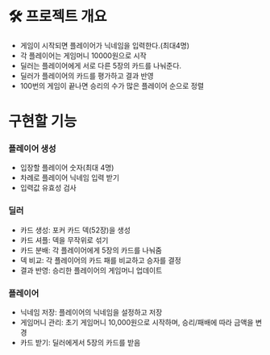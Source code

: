 # 🛠 프로젝트 개요

- 게임이 시작되면 플레이어가 닉네임을 입력한다.(최대4명)
- 각 플레이어는 게임머니 10000원으로 시작
- 딜러는 플레이어에게 서로 다른 5장의 카드를 나눠준다.
- 딜러가 플레이어의 카드를 평가하고 결과 반영
- 100번의 게임이 끝나면 승리의 수가 많은 플레이어 순으로 정렬

# 구현할 기능

### 플레이어 생성

- 입장할 플레이어 숫자(최대 4명)
- 차례로 플레이어 닉네임 입력 받기
- 입력값 유효성 검사 

### 딜러

- 카드 생성: 포커 카드 덱(52장)을 생성
- 카드 셔플: 덱을 무작위로 섞기
- 카드 분배: 각 플레이어에게 5장의 카드를 나눠줌
- 덱 비교: 각 플레이어의 카드 패를 비교하고 승자를 결정
- 결과 반영: 승리한 플레이어의 게임머니 업데이트

### 플레이어

- 닉네임 저장: 플레이어의 닉네임을 설정하고 저장
- 게임머니 관리: 초기 게임머니 10,000원으로 시작하며, 승리/패배에 따라 금액을 변경
- 카드 받기: 딜러에게서 5장의 카드를 받음